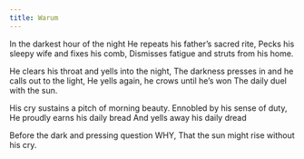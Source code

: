 ```yaml
---
title: Warum
---
```

In the darkest hour of the night
He repeats his father’s sacred rite,
Pecks his sleepy wife and fixes his comb,
Dismisses fatigue and struts from his home.

He clears his throat and yells into the night,
The darkness presses in and he calls out to the light,
He yells again, he crows until he’s won
The daily duel with the sun.

His cry sustains a pitch of morning beauty.
Ennobled by his sense of duty,
He proudly earns his daily bread
And yells away his daily dread

Before the dark and pressing question WHY,
That the sun might rise without his cry.
